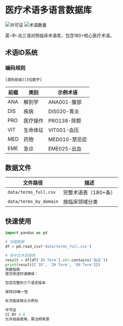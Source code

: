 # 医疗术语多语言数据库

![许可证](https://img.shields.io/badge/许可证-CC_BY_4.0-blue) 
![术语数量](https://img.shields.io/badge/术语-180+-green)

英-中-法三语对照临床术语库，包含180+核心医疗术语。

## 术语ID系统

### 编码规则
`[类别前缀][3位数字]`

| 前缀 | 类别       | 示例术语       |
|------|------------|----------------|
| ANA  | 解剖学     | ANA001-腹部    |
| DIS  | 疾病       | DIS020-胃炎    |
| PRO  | 医疗操作   | PRO138-除颤    |
| VIT  | 生命体征   | VIT001-血压    |
| MED  | 药物       | MED010-禁忌症  |
| EME  | 急诊       | EME025-出血    |

## 数据文件

| 文件路径               | 描述                 |
|------------------------|----------------------|
| `data/terms_full.csv`  | 完整术语表（180+条） |
| `data/terms_by_domain` | 按临床领域分类       |

## 快速使用

```python
import pandas as pd

# 加载数据
df = pd.read_csv('data/terms_full.csv')

# 按中文术语搜索
result = df[df['ZH Term'].str.contains('血压')]
print(result[['ID', 'ZH Term', 'EN Term']])
贡献指南
提交改进时请确保：

包含完整的三个语言版本

保持ID唯一性

补充临床相关示例句

许可证
CC BY 4.0
允许自由使用，需注明来源
